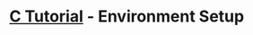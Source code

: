 # [C Tutorial](https://www.tutorialspoint.com/cprogramming/c_environment_setup.htm) - Environment Setup
